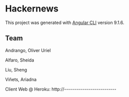 # Hackernews

This project was generated with [Angular CLI](https://github.com/angular/angular-cli) version 9.1.6.

## Team

Andrango, Oliver Uriel

Alfaro, Sheida

Liu, Sheng

Viñets, Ariadna

Client Web @ Heroku: http://--------------------------